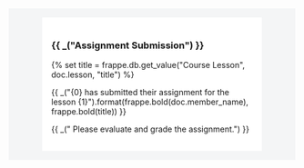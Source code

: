 <div style="background-color: #f4f5f6; padding: 1rem;">
    <div style="background-color: #ffffff; width: 75%; margin: 0 auto; padding: 1rem;">
        <h3> {{ _("Assignment Submission") }} </h3>
        {% set title = frappe.db.get_value("Course Lesson", doc.lesson, "title") %}
        <br>
        <p> {{ _("{0} has submitted their assignment for the lesson {1}").format(frappe.bold(doc.member_name), frappe.bold(title)) }}
        </p>
        <p> {{ _(" Please evaluate and grade the assignment.") }} </p>
    </div>
</div>
